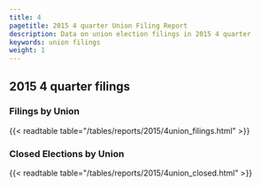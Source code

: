 ```yaml
---
title: 4
pagetitle: 2015 4 quarter Union Filing Report
description: Data on union election filings in 2015 4 quarter 
keywords: union filings
weight: 1
---
```


## 2015 4 quarter filings

### Filings by Union
{{< readtable table="/tables/reports/2015/4union_filings.html" >}}

### Closed Elections by Union
{{< readtable table="/tables/reports/2015/4union_closed.html" >}}
